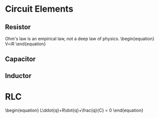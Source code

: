 # Circuit Elements

## Resistor

Ohm's law is an empirical law, not a deep law of physics.
\begin{equation}
V=iR
\end{equation}

## Capacitor

## Inductor

# RLC

\begin{equation}
L\ddot{q}+R\dot{q}+\frac{q}{C} = 0
\end{equation}